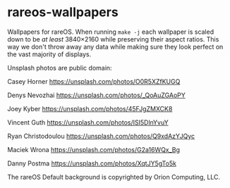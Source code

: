 # rareos-wallpapers

Wallpapers for rareOS. When running `make -j` each wallpaper is
scaled down to be _at least_ 3840×2160 while preserving their aspect ratios. This
way we don't throw away any data while making sure they look perfect on the vast
majority of displays.


Unsplash photos are public domain:

Casey Horner <https://unsplash.com/photos/O0R5XZfKUGQ>

Denys Nevozhai <https://unsplash.com/photos/_QoAuZGAoPY>

Joey Kyber <https://unsplash.com/photos/45FJgZMXCK8>

Vincent Guth <https://unsplash.com/photos/ISI5DlnYvuY>

Ryan Christodoulou <https://unsplash.com/photos/Q9xdAzYJQyc>

Maciek Wrona <https://unsplash.com/photos/G2a16WQx_Bg>

Danny Postma <https://unsplash.com/photos/XqtJY5gTo5k>

The rareOS Default background is copyrighted by Orion Computing, LLC.

